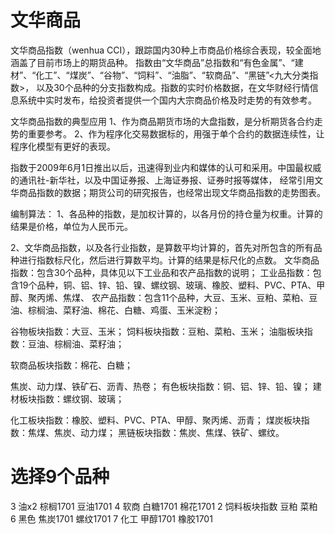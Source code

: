 # 文华商品

文华商品指数（wenhua CCI），跟踪国内30种上市商品价格综合表现，较全面地涵盖了目前市场上的期货品种。
指数由“文华商品”总指数和“有色金属”、“建材”、“化工”、“煤炭”、“谷物”、“饲料”、“油脂”、“软商品”、“黑链”<九大分类指数>，
以及30个品种的分支指数构成。指数的实时价格数据，在文华财经行情信息系统中实时发布，给投资者提供一个国内大宗商品价格及时走势的有效参考。

文华商品指数的典型应用
1、作为商品期货市场的大盘指数，是分析期货各合约走势的重要参考。
2、作为程序化交易数据标的，用强于单个合约的数据连续性，让程序化模型有更好的表现。

指数于2009年6月1日推出以后，迅速得到业内和媒体的认可和采用。中国最权威的通讯社-新华社，以及中国证券报、上海证券报、证券时报等媒体，
经常引用文华商品指数的数据；期货公司的研究报告，也经常出现文华商品指数的走势图表。


编制算法：
1、各品种的指数，是加权计算的，以各月份的持仓量为权重。计算的结果是价格，单位为人民币元。

2、文华商品指数，以及各行业指数，是算数平均计算的，首先对所包含的所有品种进行指数标尺化，然后进行算数平均。计算的结果是标尺化的点数。
  文华商品指数：包含30个品种，具体见以下工业品和农产品指数的说明；
  工业品指数：包含19个品种，铜、铝、锌、铅、镍、螺纹钢、玻璃、橡胶、塑料、PVC、PTA、甲醇、聚丙烯、焦煤、
  农产品指数：包含11个品种，大豆、玉米、豆粕、菜粕、豆油、棕榈油、菜籽油、棉花、白糖、鸡蛋、玉米淀粉；

  谷物板块指数：大豆、玉米；
  饲料板块指数：豆粕、菜粕、玉米；
  油脂板块指数：豆油、棕榈油、菜籽油；

软商品板块指数：棉花、白糖；

  焦炭、动力煤、铁矿石、沥青、热卷；
  有色板块指数：铜、铝、锌、铅、镍；
  建材板块指数：螺纹钢、玻璃；

  化工板块指数：橡胶、塑料、PVC、PTA、甲醇、聚丙烯、沥青；
  煤炭板块指数：焦煤、焦炭、动力煤；
  黑链板块指数：焦炭、焦煤、铁矿、螺纹。

# 选择9个品种

3 油x2
    棕榈1701
    豆油1701
4 软商
    白糖1701
    棉花1701
2 饲料板块指数
    豆粕
    菜粕
6 黑色
    焦炭1701
    螺纹1701
7 化工
    甲醇1701
    橡胶1701
